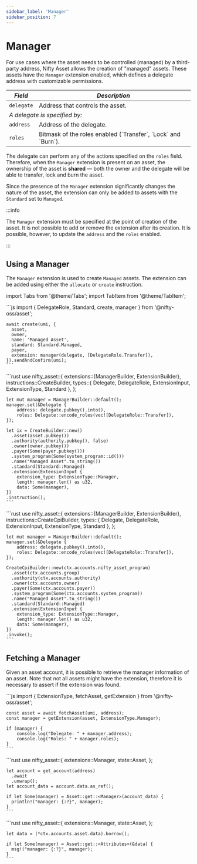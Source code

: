 ```yaml
---
sidebar_label: 'Manager'
sidebar_position: 7
---
```


# Manager

For use cases where the asset needs to be controlled (managed) by a third-party address, Nifty Asset allows the creation of "managed" assets. These assets have the `Manager` extension enabled, which defines a delegate address with customizable permissions.

<!-- Begin table -->
<table class="account-layout-table">
    <thead>
        <tr>
            <th><i>Field</i></th>
            <th><i>Description</i></th>
        </tr>
    </thead>
    <tbody>
        <tr>
            <td><code>delegate</code></td>
            <td>Address that controls the asset.</td>
        </tr>
        <tr>
            <td colspan="2"><i>A delegate is specified by:</i></td>
        </tr>
        <tr>
            <td><code>address</code></td>
            <td>Address of the delegate.</td>
        </tr>
        <tr>
            <td><code>roles</code></td>
            <td>Bitmask of the roles enabled (`Transfer`, `Lock` and `Burn`).</td>
        </tr>
    </tbody>
</table>
<!-- End table -->

The delegate can perform any of the actions specified on the `roles` field. Therefore, when the `Manager` extension is present on an asset, the ownership of the asset is **shared** &mdash; both the owner and the delegate will be able to transfer, lock and burn the asset.

Since the presence of the `Manager` extension significantly changes the nature of the asset, the extension can only be added to assets with the `Standard` set to `Managed`.

:::info

The `Manager` extension must be specified at the point of creation of the asset. It is not possible to add or remove the extension after its creation. It is possible, however, to update the `address` and the `roles` enabled.

:::

## Using a Manager

The `Manager` extension is used to create `Managed` assets. The extension can be added using either the `allocate` or `create` instruction.

import Tabs from '@theme/Tabs';
import TabItem from '@theme/TabItem';

<Tabs>
  <TabItem value="javascript" label="JavaScript" default>
    ```js
    import { DelegateRole, Standard, create, manager } from '@nifty-oss/asset';

    await create(umi, {
      asset,
      owner,
      name: 'Managed Asset',
      standard: Standard.Managed,
      payer,
      extension: manager(delegate, [DelegateRole.Transfer]),
    }).sendAndConfirm(umi);
    ```
  </TabItem>
  <TabItem value="rust" label="Rust">
    ```rust
    use nifty_asset::{
      extensions::{ManagerBuilder, ExtensionBuilder},
      instructions::CreateBuilder,
      types::{
        Delegate,
        DelegateRole,
        ExtensionInput,
        ExtensionType,
        Standard
      },
    };

    let mut manager = ManagerBuilder::default();
    manager.set(&Delegate {
        address: delegate.pubkey().into(),
        roles: Delegate::encode_roles(vec![DelegateRole::Transfer]),
    });

    let ix = CreateBuilder::new()
      .asset(asset.pubkey())
      .authority(authority.pubkey(), false)
      .owner(owner.pubkey())
      .payer(Some(payer.pubkey()))
      .system_program(Some(system_program::id()))
      .name("Managed Asset".to_string())
      .standard(Standard::Managed)
      .extension(ExtensionInput {
        extension_type: ExtensionType::Manager,
        length: manager.len() as u32,
        data: Some(manager),
    })
    .instruction();
    ```
  </TabItem>
  <TabItem value="rust on-chain" label="Rust (on-chain)">
    ```rust
    use nifty_asset::{
      extensions::{ManagerBuilder, ExtensionBuilder},
      instructions::CreateCpiBuilder,
      types::{
        Delegate,
        DelegateRole,
        ExtensionInput,
        ExtensionType,
        Standard
      },
    };

    let mut manager = ManagerBuilder::default();
    manager.set(&Delegate {
        address: delegate.pubkey().into(),
        roles: Delegate::encode_roles(vec![DelegateRole::Transfer]),
    });

    CreateCpiBuilder::new(ctx.accounts.nifty_asset_program)
      .asset(ctx.accounts.group)
      .authority(ctx.accounts.authority)
      .owner(ctx.accounts.owner)
      .payer(Some(ctx.accounts.payer))
      .system_program(Some(ctx.accounts.system_program))
      .name("Managed Asset".to_string())
      .standard(Standard::Managed)
      .extension(ExtensionInput {
        extension_type: ExtensionType::Manager,
        length: manager.len() as u32,
        data: Some(manager),
    })
    .invoke();
    ```
  </TabItem>
</Tabs>

## Fetching a Manager

Given an asset account, it is possible to retrieve the manager information of an asset. Note that not all assets might have the extension, therefore it is necessary to assert if the extension was found.

<Tabs>
  <TabItem value="javascript" label="JavaScript" default>
    ```js
    import {
      ExtensionType,
      fetchAsset,
      getExtension
    } from '@nifty-oss/asset';

    const asset = await fetchAsset(umi, address);
    const manager = getExtension(asset, ExtensionType.Manager);

    if (manager) {
        console.log("Delegate: " + manager.address);
        console.log("Roles: " + manager.roles);
    }
    ```
  </TabItem>
  <TabItem value="rust" label="Rust">
    ```rust
    use nifty_asset::{
      extensions::Manager,
      state::Asset,
    };

    let account = get_account(address)
      .await
      .unwrap();
    let account_data = account.data.as_ref();

    if let Some(manager) = Asset::get::<Manager>(account_data) {
      println!("manager: {:?}", manager);
    }
    ```
  </TabItem>
  <TabItem value="rust on-chain" label="Rust (on-chain)">
    ```rust
    use nifty_asset::{
      extensions::Manager,
      state::Asset,
    };

    let data = (*ctx.accounts.asset.data).borrow();

    if let Some(manager) = Asset::get::<Attributes>(&data) {
      msg!("manager: {:?}", manager);
    }
    ```
  </TabItem>
</Tabs>